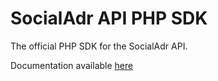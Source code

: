 SocialAdr API PHP SDK
=======

The official PHP SDK for the SocialAdr API.

Documentation available [here](http://socialadr.com/pg/apps/php-sdk)
